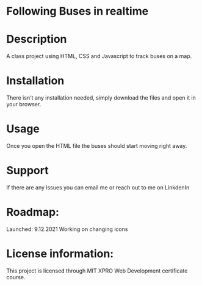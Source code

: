 # Following Buses in realtime

# Description
A class project using HTML, CSS and Javascript to track buses on a map. 
 
# Installation
There isn't any installation needed, simply download the files and open it in your browser. 

# Usage 
Once you open the HTML file the buses should start moving right away. 

# Support
If there are any issues you can email me or reach out to me on LinkdenIn

# Roadmap: 
Launched: 9.12.2021
Working on changing icons 

# License information: 
This project is licensed through MIT XPRO Web Development certificate course. 
